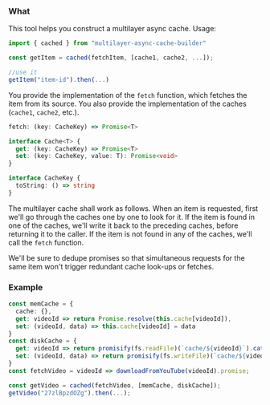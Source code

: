 ### What
This tool helps you construct a multilayer async cache.  Usage:

```typescript
import { cached } from "multilayer-async-cache-builder"

const getItem = cached(fetchItem, [cache1, cache2, ...]);

//use it
getItem("item-id").then(...)
```

You provide the implementation of the `fetch` function, which fetches the item from its source.  You also provide the implementation of the caches (`cache1`, `cache2`, etc.).

```typescript
fetch: (key: CacheKey) => Promise<T>

interface Cache<T> {
  get: (key: CacheKey) => Promise<T>
  set: (key: CacheKey, value: T): Promise<void>
}

interface CacheKey {
  toString: () => string
}
```

The multilayer cache shall work as follows.  When an item is requested, first we'll go through the caches one by one to look for it.  If the item is found in one of the caches, we'll write it back to the preceding caches, before returning it to the caller.  If the item is not found in any of the caches, we'll call the `fetch` function.

We'll be sure to dedupe promises so that simultaneous requests for the same item won't trigger redundant cache look-ups or fetches.


### Example
```typescript
const memCache = {
  cache: {},
  get: videoId => return Promise.resolve(this.cache[videoId]),
  set: (videoId, data) => this.cache[videoId] = data
}
const diskCache = {
  get: videoId => return promisify(fs.readFile)(`cache/${videoId}`).catch(err => undefined),
  set: (videoId, data) => return promisify(fs.writeFile)(`cache/${videoId}`, data)
}
const fetchVideo = videoId => downloadFromYouTube(videoId).promise;

const getVideo = cached(fetchVideo, [memCache, diskCache]);
getVideo("27zlBpzdOZg").then(...);
```
